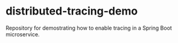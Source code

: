 # distributed-tracing-demo
Repository for demostrating how to enable tracing in a Spring Boot microservice.
